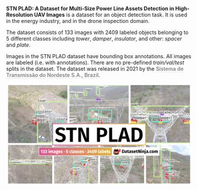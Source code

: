 **STN PLAD: A Dataset for Multi-Size Power Line Assets Detection in High-Resolution UAV Images** is a dataset for an object detection task. It is used in the energy industry, and in the drone inspection domain. 

The dataset consists of 133 images with 2409 labeled objects belonging to 5 different classes including *tower*, *damper*, *insulator*, and other: *spacer* and *plate*.

Images in the STN PLAD dataset have bounding box annotations. All images are labeled (i.e. with annotations). There are no pre-defined <i>train/val/test</i> splits in the dataset. The dataset was released in 2021 by the <span style="font-weight: 600; color: grey; border-bottom: 1px dashed #d3d3d3;">Sistema de Transmissão do Nordeste S.A., Brazil</span>.

<img src="https://github.com/dataset-ninja/stn-plad/raw/main/visualizations/poster.png">
